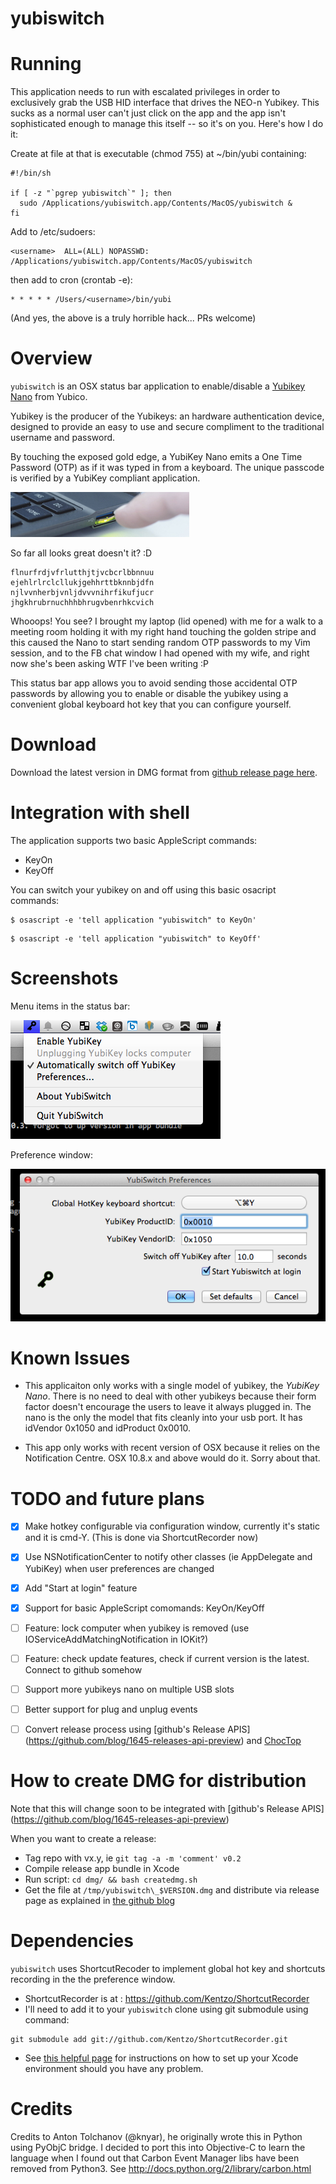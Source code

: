yubiswitch
==========

Running
=======

This application needs to run with escalated privileges in order to
exclusively grab the USB HID interface that drives the NEO-n Yubikey.
This sucks as a normal user can't just click on the app and the app isn't
sophisticated enough to manage this itself -- so it's on you. Here's how I
do it:

Create at file at that is executable (chmod 755) at ~/bin/yubi containing:

```
#!/bin/sh

if [ -z "`pgrep yubiswitch`" ]; then
  sudo /Applications/yubiswitch.app/Contents/MacOS/yubiswitch &
fi
```

Add to /etc/sudoers:

```
<username>	ALL=(ALL) NOPASSWD: /Applications/yubiswitch.app/Contents/MacOS/yubiswitch
```

then add to cron (crontab -e):

```
* * * * * /Users/<username>/bin/yubi
```

(And yes, the above is a truly horrible hack... PRs welcome)

Overview
========

`yubiswitch` is an OSX status bar application to enable/disable a
[Yubikey Nano](http://www.yubico.com/products/yubikey-hardware/yubikey-nano)
from Yubico.

Yubikey is the producer of the Yubikeys: an hardware  authentication device,
designed to provide an easy to use and secure compliment to the traditional
username and password.

By touching the exposed gold edge, a YubiKey Nano emits a One Time Password
(OTP) as if it was typed in from a keyboard. The unique passcode is verified by
a YubiKey compliant application.

![Yubikey Nano picture](/images/nano.jpg)

So far all looks great doesn't it? :D

```
flnurfrdjvfrlutthjtjvcbcrlbbnnuu
ejehlrlrclcllukjgehhrttbknnbjdfn
njlvvnherbjvnljdvvvnihrfikufjucr
jhgkhrubrnuchhhbhrugvbenrhkcvich
```

Whooops! You see? I brought my laptop (lid opened) with me for a walk to a
meeting room holding it with my right hand touching the golden stripe and
this caused the Nano to start sending random OTP passwords to my Vim session,
and to the FB chat window I had opened with my wife, and right now she's been
asking WTF I've been writing :P

This status bar app allows you to avoid sending those accidental OTP passwords by allowing
you to enable or disable the yubikey using a convenient global keyboard hot key
that you can configure yourself.

Download
========

Download the latest version in DMG format from
[github release page here](https://github.com/pallotron/yubiswitch/releases/).

Integration with shell
======================

The application supports two basic AppleScript commands:

* KeyOn
* KeyOff

You can switch your yubikey on and off using this basic osacript commands:

```
$ osascript -e 'tell application "yubiswitch" to KeyOn'
```

```
$ osascript -e 'tell application "yubiswitch" to KeyOff'
```

Screenshots
===========

Menu items in the status bar:

![Menu items screenshot](/images/screenshot-menuitems.png)

Preference window:

![Menu items screenshot](/images/screenshot-prefs.png)

Known Issues
============

* This applicaiton only works with a single model of yubikey,
the *YubiKey Nano*. There is no need to deal with other yubikeys because their
form factor doesn't encourage the users to leave it always plugged in.
The nano is the only the model that fits cleanly into your usb port. It has
idVendor 0x1050 and idProduct 0x0010.

* This app only works with recent version of OSX because it relies on the
Notification Centre. OSX 10.8.x and above would do it. Sorry about that.

TODO and future plans
=====================

- [x] Make hotkey configurable via configuration window, currently it's static
and it is cmd-Y. (This is done via ShortcutRecorder now)

- [x] Use NSNotificationCenter to notify other classes (ie AppDelegate and
YubiKey) when user preferences are changed

- [x] Add "Start at login" feature

- [x] Support for basic AppleScript comomands: KeyOn/KeyOff

- [ ] Feature: lock computer when yubikey is removed (use
IOServiceAddMatchingNotification in IOKit?)

- [ ] Feature: check update features, check if current version is the latest.
Connect to github somehow

- [ ] Support more yubikeys nano on multiple USB slots

- [ ] Better support for plug and unplug events

- [ ] Convert release process using [github's Release APIS]
(https://github.com/blog/1645-releases-api-preview) and [ChocTop](http://drnic.github.io/choctop/)

How to create DMG for distribution
==================================

Note that this will change soon to be integrated with [github's Release APIS]
(https://github.com/blog/1645-releases-api-preview)

When you want to create a release:
* Tag repo with vx.y, ie `git tag -a -m 'comment' v0.2`
* Compile release app bundle in Xcode
* Run script: `cd dmg/ && bash createdmg.sh`
* Get the file at `/tmp/yubiswitch\_$VERSION.dmg` and distribute via release
page as explained in
[the github blog](https://github.com/blog/1547-release-your-software)

Dependencies
============

`yubiswitch` uses ShortcutRecoder to implement global hot key and shortcuts
recording in the the preference window.

* ShortcutRecorder is at : https://github.com/Kentzo/ShortcutRecorder
* I'll need to add it to your `yubiswitch` clone using git submodule using
command:

```
git submodule add git://github.com/Kentzo/ShortcutRecorder.git
```

* See [this helpful page](https://github.com/Kentzo/ShortcutRecorder) for
instructions on how to set up your Xcode environment should you have any
problem.

Credits
=======

Credits to Anton Tolchanov (@knyar), he originally wrote this in Python using
PyObjC bridge. I decided to port this into Objective-C to learn the language
when I found out that Carbon Event Manager libs have been removed from Python3.
See http://docs.python.org/2/library/carbon.html
